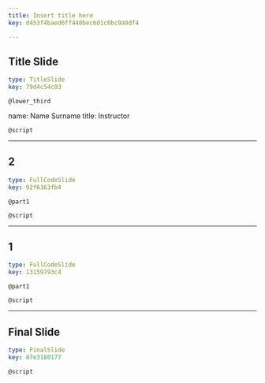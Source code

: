 ```yaml
---
title: Insert title here
key: d453f4baed6ff440bec6d1c0bc9a9df4

---
```

## Title Slide

```yaml
type: TitleSlide
key: 79d4c54c03
```





`@lower_third`

name: Name Surname
title: Instructor


`@script`




---
## 2

```yaml
type: FullCodeSlide
key: 92f6163fb4
```

`@part1`






`@script`




---
## 1

```yaml
type: FullCodeSlide
key: 13159793c4
```

`@part1`






`@script`




---
## Final Slide

```yaml
type: FinalSlide
key: 87e3180177
```






`@script`



